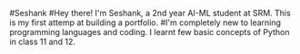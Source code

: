 #Seshank
#Hey there! I'm Seshank, a 2nd year AI-ML student at SRM. This is my first attemp at building a portfolio. 
#I'm completely new to learning programming languages and coding. I learnt few basic concepts of Python in class 11 and 12.
